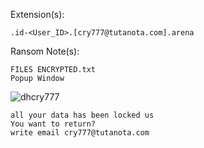 Extension(s): 
```
.id-<User_ID>.[cry777@tutanota.com].arena
```
Ransom Note(s): 
```
FILES ENCRYPTED.txt
Popup Window
```
![dhcry777](https://github.com/user-attachments/assets/9ab9bb14-6f4d-404b-8f7e-0889f4a2721f)
```
all your data has been locked us
You want to return?
write email cry777@tutanota.com
```
